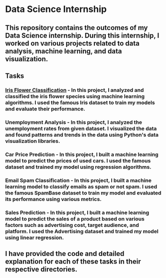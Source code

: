 # Data Science Internship

## This repository contains the outcomes of my Data Science internship. During this internship, I worked on various projects related to data analysis, machine learning, and data visualization.

## Tasks

### [Iris Flower Classification](https://github.com/Priyadharshan2003/OIBSIP-DATA-SCIENCE/tree/main/Task-1_Flower_Iris) - In this project, I analyzed and classified the iris flower species using machine learning algorithms. I used the famous Iris dataset to train my models and evaluate their performance.

### Unemployment Analysis - In this project, I analyzed the unemployment rates from given dataset. I visualized the data and found patterns and trends in the data using Python's data visualization libraries.

### Car Price Prediction - In this project, I built a machine learning model to predict the prices of used cars. I used the famous  dataset and trained my model using regression algorithms.

### Email Spam Classification - In this project, I built a machine learning model to classify emails as spam or not spam. I used the famous SpamBase dataset to train my model and evaluated its performance using various metrics.

### Sales Prediction - In this project, I built a machine learning model to predict the sales of a product based on various factors such as advertising cost, target audience, and platform. I used the Advertising dataset and trained my model using linear regression.

## I have provided the code and detailed explanation for each of these tasks in their respective directories.
